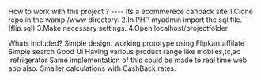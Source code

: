 How to work with this project ?
---- Its a ecommerece cahback site 
1.Clone repo in the wamp /www directory.
2.In PHP myadmin import the sql file. (flip.sql)
3.Make necessary settings.
4.Open localhost/projectfolder




Whats included?
 Simple design.
 working prototype using Flipkart affilate 
 Simple search
 Good UI
 Having various product range like mobiles,tc,ac ,refrigerator
 Same implementation of this could be made to real time web app also.
 Smaller calculations with CashBack rates.
